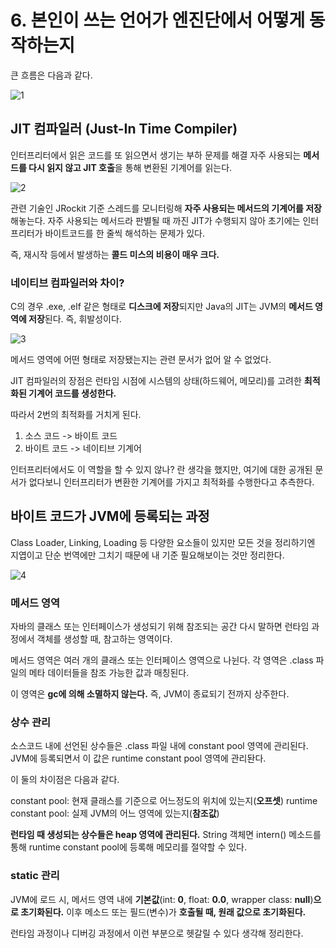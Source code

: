 # 6. 본인이 쓰는 언어가 엔진단에서 어떻게 동작하는지

큰 흐름은 다음과 같다.

![1](https://github.com/kauKoala/Backend-Study/assets/7845568/ffc5f8ea-1158-4f4b-8405-125e2263f205)

## **JIT 컴파일러 (Just-In Time Compiler)**

인터프리터에서 읽은 코드를 또 읽으면서 생기는 부하 문제를 해결 자주 사용되는 **메서드를 다시 읽지 않고 JIT 호출**을 통해 변환된 기계어를 읽는다.

![2](https://github.com/kauKoala/Backend-Study/assets/7845568/0107975c-b182-4597-a0b7-809fb74b68a9)

관련 기술인 JRockit 기준 스레드를 모니터링해 **자주 사용되는 메서드의 기계어를 저장**해놓는다. 자주 사용되는 메서드라 판별될 때 까진 JIT가 수행되지 않아 초기에는 인터프리터가 바이트코드를 한 줄씩 해석하는 문제가 있다.

즉, 재시작 등에서 발생하는 **콜드 미스의 비용이 매우 크다.**

### **네이티브 컴파일러와 차이?**

C의 경우 .exe, .elf 같은 형태로 **디스크에 저장**되지만 Java의 JIT는 JVM의 **메서드 영역에 저장**된다. 즉, 휘발성이다.

![3](https://github.com/kauKoala/Backend-Study/assets/7845568/bc7d1bca-b6c8-4111-b1d2-a79b51dc0a10)

메서드 영역에 어떤 형태로 저장됐는지는 관련 문서가 없어 알 수 없었다.

JIT 컴파일러의 장점은 런타임 시점에 시스템의 상태(하드웨어, 메모리)를 고려한 **최적화된 기계어 코드를 생성한다.**

따라서 2번의 최적화를 거치게 된다.

1. 소스 코드 -> 바이트 코드
2. 바이트 코드 -> 네이티브 기계어

인터프리터에서도 이 역할을 할 수 있지 않나? 란 생각을 했지만, 여기에 대한 공개된 문서가 없다보니 인터프리터가 변환한 기계어를 가지고 최적화를 수행한다고 추측한다.

## 바이트 코드가 JVM에 등록되는 과정

Class Loader, Linking, Loading 등 다양한 요소들이 있지만 모든 것을 정리하기엔 지엽이고 단순 번역에만 그치기 때문에 내 기준 필요해보이는 것만 정리한다.

![4](https://github.com/kauKoala/Backend-Study/assets/7845568/eabd7bc9-2254-4be1-867c-675e0426138c)

### 메서드 영역

자바의 클래스 또는 인터페이스가 생성되기 위해 참조되는 공간 다시 말하면 런타임 과정에서 객체를 생성할 때, 참고하는 영역이다.

메서드 영역은 여러 개의 클래스 또는 인터페이스 영역으로 나뉜다. 각 영역은 .class 파일의 메타 데이터들을 참조 가능한 값과 매칭된다.

이 영역은 **gc에 의해 소멸하지 않는다.** 즉, JVM이 종료되기 전까지 상주한다.

### 상수 관리

소스코드 내에 선언된 상수들은 .class 파일 내에 constant pool 영역에 관리된다. JVM에 등록되면서 이 값은 runtime constant pool 영역에 관리돤다.

이 둘의 차이점은 다음과 같다.

constant pool: 현재 클래스를 기준으로 어느정도의 위치에 있는지(**오프셋**) runtime constant pool: 실제 JVM의 어느 영역에 있는지(**참조값**)

**런타임 때 생성되는 상수들은 heap 영역에 관리된다.** String 객체면 intern() 메소드를 통해 runtime constant pool에 등록해 메모리를 절약할 수 있다.

### static 관리

JVM에 로드 시, 메서드 영역 내에 **기본값**(int: **0**, float: **0.0**, wrapper class: **null**)**으로 초기화된다.** 이후 메소드 또는 필드(변수)가 **호출될 때, 원래 값으로 초기화된다.**

런타임 과정이나 디버깅 과정에서 이런 부분으로 헷갈릴 수 있다 생각해 정리한다.